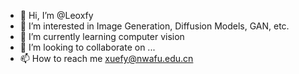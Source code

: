 - 👋 Hi, I’m @Leoxfy
- 👀 I’m interested in Image Generation, Diffusion Models, GAN, etc.
- 🌱 I’m currently learning computer vision
- 💞️ I’m looking to collaborate on ...
- 📫 How to reach me xuefy@nwafu.edu.cn

<!---
Leoxfy/Leoxfy is a ✨ special ✨ repository because its `README.md` (this file) appears on your GitHub profile.
You can click the Preview link to take a look at your changes.
--->
